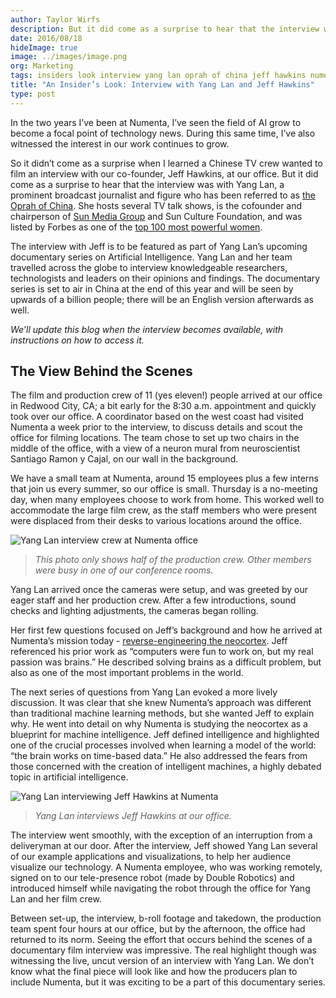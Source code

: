 ```yaml
---
author: Taylor Wirfs
description: But it did come as a surprise to hear that the interview was with Yang Lan, a prominent broadcast journalist and figure who has been referred to as the Oprah of China. She hosts several TV talk shows, is the cofounder and
date: 2016/08/18
hideImage: true
image: ../images/image.png
org: Marketing
tags: insiders look interview yang lan oprah of china jeff hawkins numenta machine intelligence htm
title: "An Insider’s Look: Interview with Yang Lan and Jeff Hawkins"
type: post
---
```


In the two years I’ve been at Numenta, I’ve seen the field of AI grow to become
a focal point of technology news. During this same time, I’ve also witnessed the
interest in our work continues to grow.  

So it didn’t come as a surprise when I learned a Chinese TV crew wanted to film
an interview with our co-founder, Jeff Hawkins, at our office. But it did come
as a surprise to hear that the interview was with Yang Lan, a prominent
broadcast journalist and figure who has been referred to as
[the Oprah of China][1]. She hosts several TV talk shows, is the cofounder and
chairperson of [Sun Media Group][2] and Sun Culture Foundation, and was listed
by Forbes as one of the [top 100 most powerful women][3].  

The interview with Jeff is to be featured as part of Yang Lan’s upcoming
documentary series on Artificial Intelligence. Yang Lan and her team travelled
across the globe to interview knowledgeable researchers, technologists and
leaders on their opinions and findings. The documentary series is set to air in
China at the end of this year and will be seen by upwards of a billion people;
there will be an English version afterwards as well.

*We’ll update this blog when the interview becomes available, with instructions
on how to access it.*

## The View Behind the Scenes

The film and production crew of 11 (yes eleven!) people arrived at our office in
Redwood City, CA; a bit early for the 8:30 a.m. appointment and quickly took
over our office. A coordinator based on the west coast had visited Numenta a
week prior to the interview, to discuss details and scout the office for filming
locations. The team chose to set up two chairs in the middle of the office, with
a view of a neuron mural from neuroscientist Santiago Ramon y Cajal, on our wall
in the background.

We have a small team at Numenta, around 15 employees plus a few interns that
join us every summer, so our office is small. Thursday is a no-meeting day, when
many employees choose to work from home. This worked well to accommodate the
large film crew, as the staff members who were present were displaced from their
desks to various locations around the office.  

![Yang Lan interview crew at Numenta office](../images/image2.png)

> *This photo only shows half of the production crew. Other members were busy in
  one of our conference rooms.*

Yang Lan arrived once the cameras were setup, and was greeted by our eager staff
and her production crew. After a few introductions, sound checks and lighting
adjustments, the cameras began rolling.  

Her first few questions focused on Jeff’s background and how he arrived at
Numenta’s mission today - [reverse-engineering the neocortex][4]. Jeff
referenced his prior work as “computers were fun to work on, but my real passion
was brains.” He described solving brains as a difficult problem, but also as one
of the most important problems in the world.  

The next series of questions from Yang Lan evoked a more lively discussion. It
was clear that she knew Numenta’s approach was different than traditional
machine learning methods, but she wanted Jeff to explain why. He went into
detail on why Numenta is studying the neocortex as a blueprint for machine
intelligence. Jeff defined intelligence and highlighted one of the crucial
processes involved when learning a model of the world: “the brain works on
time-based data.” He also addressed the fears from those concerned with the
creation of intelligent machines, a highly debated topic in artificial
intelligence.

![Yang Lan interviewing Jeff Hawkins at Numenta](../images/image.png)

> *Yang Lan interviews Jeff Hawkins at our office.*

The interview went smoothly, with the exception of an interruption from a
deliveryman at our door. After the interview, Jeff showed Yang Lan several of
our example applications and visualizations, to help her audience visualize our
technology. A Numenta employee, who was working remotely, signed on to our
tele-presence robot (made by Double Robotics) and introduced himself while
navigating the robot through the office for Yang Lan and her film crew.

Between set-up, the interview, b-roll footage and takedown, the production team
spent four hours at our office, but by the afternoon, the office had returned to
its norm. Seeing the effort that occurs behind the scenes of a documentary film
interview was impressive. The real highlight though was witnessing the live,
uncut version of an interview with Yang Lan. We don’t know what the final piece
will look like and how the producers plan to include Numenta, but it was
exciting to be a part of this documentary series.

[1]: http://time.com/2907444/yang-lan-the-oprah-of-china-expands-her-reach/
[2]: http://www.chinasunmedia.com/en/?page_id=2468
[3]: http://www.forbes.com/pictures/fjed45ed/yang-lan/#66b8dfc972ef
[4]: /
